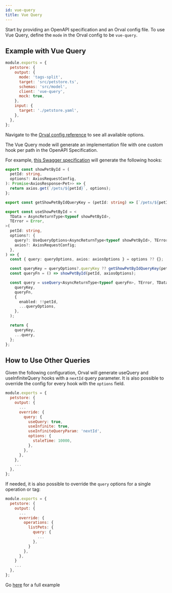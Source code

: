 ```yaml
---
id: vue-query
title: Vue Query
---
```


Start by providing an OpenAPI specification and an Orval config file. To use Vue Query, define the `mode` in the Orval config to be `vue-query`.

## Example with Vue Query

```js
module.exports = {
  petstore: {
    output: {
      mode: 'tags-split',
      target: 'src/petstore.ts',
      schemas: 'src/model',
      client: 'vue-query',
      mock: true,
    },
    input: {
      target: './petstore.yaml',
    },
  },
};
```

Navigate to the [Orval config reference](../reference/configuration/full-example) to see all available options.

The Vue Query mode will generate an implementation file with one custom hook per path in the OpenAPI Specification.

For example, <a href="https://github.com/orval-labs/orval/blob/master/samples/vue-query/petstore.yaml" target="_blank">this Swagger specification</a> will generate the following hooks:

```ts
export const showPetById = (
  petId: string,
  options?: AxiosRequestConfig,
): Promise<AxiosResponse<Pet>> => {
  return axios.get(`/pets/${petId}`, options);
};

export const getShowPetByIdQueryKey = (petId: string) => [`/pets/${petId}`];

export const useShowPetById = <
  TData = AsyncReturnType<typeof showPetById>,
  TError = Error,
>(
  petId: string,
  options?: {
    query?: UseQueryOptions<AsyncReturnType<typeof showPetById>, TError, TData>;
    axios?: AxiosRequestConfig;
  },
) => {
  const { query: queryOptions, axios: axiosOptions } = options ?? {};

  const queryKey = queryOptions?.queryKey ?? getShowPetByIdQueryKey(petId);
  const queryFn = () => showPetById(petId, axiosOptions);

  const query = useQuery<AsyncReturnType<typeof queryFn>, TError, TData>(
    queryKey,
    queryFn,
    {
      enabled: !!petId,
      ...queryOptions,
    },
  );

  return {
    queryKey,
    ...query,
  };
};
```

## How to Use Other Queries

Given the following configuration, Orval will generate useQuery and useInfiniteQuery hooks with a `nextId` query parameter. It is also possible to override the config for every hook with the `options` field.

```js
module.exports = {
  petstore: {
    output: {
      ...
      override: {
        query: {
          useQuery: true,
          useInfinite: true,
          useInfiniteQueryParam: 'nextId',
          options: {
            staleTime: 10000,
          },
        },
      },
    },
    ...
  },
};
```

If needed, it is also possible to override the `query` options for a single operation or tag:

```js
module.exports = {
  petstore: {
    output: {
      ...
      override: {
        operations: {
          listPets: {
            query: {
              ...
            },
          }
        },
      },
    }
    ...
  },
};
```

Go <a href="https://github.com/orval-labs/orval/tree/master/samples/vue-query" target="_blank">here</a> for a full example
